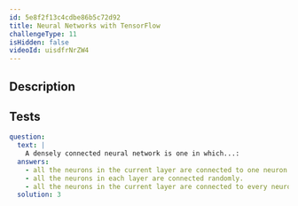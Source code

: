 ```yaml
---
id: 5e8f2f13c4cdbe86b5c72d92
title: Neural Networks with TensorFlow
challengeType: 11
isHidden: false
videoId: uisdfrNrZW4
---
```


## Description
<section id='description'>
</section>

## Tests
<section id='tests'>

```yml
question:
  text: |
    A densely connected neural network is one in which...:
  answers:
    - all the neurons in the current layer are connected to one neuron in the previous layer.
    - all the neurons in each layer are connected randomly.
    - all the neurons in the current layer are connected to every neuron in the previous layer.
  solution: 3
```

</section>

